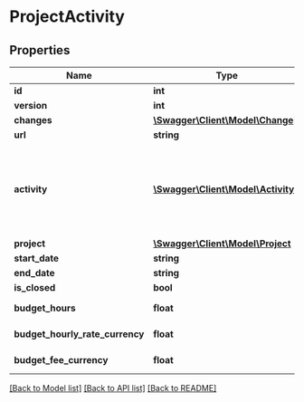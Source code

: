 # ProjectActivity

## Properties
Name | Type | Description | Notes
------------ | ------------- | ------------- | -------------
**id** | **int** |  | [optional] 
**version** | **int** |  | [optional] 
**changes** | [**\Swagger\Client\Model\Change[]**](Change.md) |  | [optional] 
**url** | **string** |  | [optional] 
**activity** | [**\Swagger\Client\Model\Activity**](Activity.md) | Add existing project activity or create new project specific activity | [optional] 
**project** | [**\Swagger\Client\Model\Project**](Project.md) |  | [optional] 
**start_date** | **string** |  | [optional] 
**end_date** | **string** |  | [optional] 
**is_closed** | **bool** |  | [optional] 
**budget_hours** | **float** | Set budget hours | [optional] 
**budget_hourly_rate_currency** | **float** | Set budget hourly rate | [optional] 
**budget_fee_currency** | **float** | Set budget fee | [optional] 

[[Back to Model list]](../README.md#documentation-for-models) [[Back to API list]](../README.md#documentation-for-api-endpoints) [[Back to README]](../README.md)


